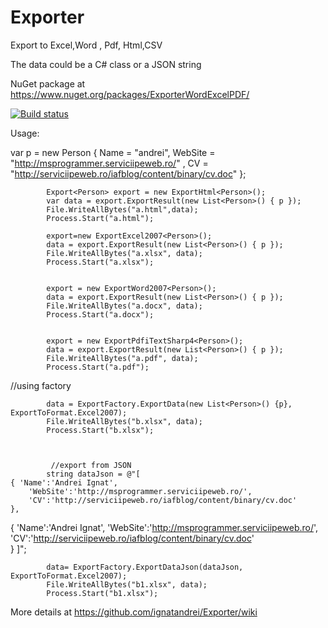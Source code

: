 # Exporter
Export to Excel,Word , Pdf, Html,CSV

The data could be a C# class or a JSON string

NuGet package at https://www.nuget.org/packages/ExporterWordExcelPDF/ 

[![Build status](https://ci.appveyor.com/api/projects/status/w4w6k0kxu2cide0m/branch/master?svg=true)](https://ci.appveyor.com/project/ignatandrei/exporter/branch/master)


Usage:

var p = new Person { Name = "andrei", WebSite = "http://msprogrammer.serviciipeweb.ro/" , CV = "http://serviciipeweb.ro/iafblog/content/binary/cv.doc" };

            Export<Person> export = new ExportHtml<Person>();
            var data = export.ExportResult(new List<Person>() { p });            
            File.WriteAllBytes("a.html",data);
            Process.Start("a.html");

            export=new ExportExcel2007<Person>();
            data = export.ExportResult(new List<Person>() { p });
            File.WriteAllBytes("a.xlsx", data);
            Process.Start("a.xlsx");


            export = new ExportWord2007<Person>();
            data = export.ExportResult(new List<Person>() { p });
            File.WriteAllBytes("a.docx", data);
            Process.Start("a.docx");


            export = new ExportPdfiTextSharp4<Person>();
            data = export.ExportResult(new List<Person>() { p });
            File.WriteAllBytes("a.pdf", data);
            Process.Start("a.pdf");
//using factory

            data = ExportFactory.ExportData(new List<Person>() {p}, ExportToFormat.Excel2007);
            File.WriteAllBytes("b.xlsx", data);
            Process.Start("b.xlsx");
            
            
            
             //export from JSON
            string dataJson = @"[
    { 'Name':'Andrei Ignat', 
        'WebSite':'http://msprogrammer.serviciipeweb.ro/',
        'CV':'http://serviciipeweb.ro/iafblog/content/binary/cv.doc'        
    },
{ 'Name':'Andrei Ignat', 
        'WebSite':'http://msprogrammer.serviciipeweb.ro/',
        'CV':'http://serviciipeweb.ro/iafblog/content/binary/cv.doc'        
    }
]";

            data= ExportFactory.ExportDataJson(dataJson, ExportToFormat.Excel2007);
            File.WriteAllBytes("b1.xlsx", data);
            Process.Start("b1.xlsx");
            
More details at https://github.com/ignatandrei/Exporter/wiki
